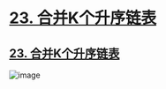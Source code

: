 # [23. 合并K个升序链表](https://github.com/imtsingyun/LeetCode/issues/29)

## [23. 合并K个升序链表](https://leetcode.cn/problems/merge-k-sorted-lists/)

![image](https://user-images.githubusercontent.com/56377217/200318082-cd7388e9-b337-4210-ad10-6078d0b2b1ce.png)
